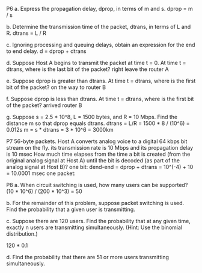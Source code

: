 P6
  a. Express the propagation delay, dprop, in terms of m and s.
    dprop = m / s

  b. Determine the transmission time of the packet, dtrans, in terms of L and R.
    dtrans = L / R

  c. Ignoring processing and queuing delays, obtain an expression for the end to end delay.
    d = dprop + dtrans

  d. Suppose Host A begins to transmit the packet at time t = 0. At time t = dtrans, where is the last bit of the packet?
    right leave the router A

  e. Suppose dprop is greater than dtrans. At time t = dtrans, where is the first bit of the packet?
    on the way to router B

  f. Suppose dprop is less than dtrans. At time t = dtrans, where is the first bit of the packet?
    arrived router B

  g. Suppose s = 2.5 * 10^8, L = 1500 bytes, and R = 10 Mbps. Find the distance m so that dprop equals dtrans.
    dtrans = L/R = 1500 * 8 / (10^6) = 0.012s
    m = s * dtrans = 3 * 10^6 = 3000km

P7
  56-byte packets.
  Host A converts analog voice to a digital 64 kbps bit stream on the fly.
  its transmission rate is 10 Mbps and its propagation delay is 10 msec
  How much time elapses from the time a bit is created (from the original analog signal at Host A) until the bit is decoded (as part of the analog signal at Host B)?
    one bit:
      dend-end = dprop + dtrans = 10^(-4) + 10 = 10.0001 msec
    one packet:

P8
  a. When circuit switching is used, how many users can be supported?
    (10 * 10^6) / (200 * 10^3) = 50

  b. For the remainder of this problem, suppose packet switching is used. Find the probability that a given user is transmitting.

  c. Suppose there are 120 users. Find the probability that at any given time, exactly n users are transmitting simultaneously. (Hint: Use the binomial distribution.)

  120 * 0.1

  d. Find the probability that there are 51 or more users transmitting simultaneously.
